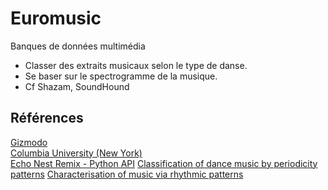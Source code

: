 # Euromusic
Banques de données multimédia

- Classer des extraits musicaux selon le type de danse.
- Se baser sur le spectrogramme de la musique.
- Cf Shazam, SoundHound


## Références

[Gizmodo](http://gizmodo.com/5647458/how-shazam-works-to-identify-nearly-every-song-you-throw-at-it)  
[Columbia University (New York)](http://www.ee.columbia.edu/~dpwe/papers/Wang03-shazam.pdf)  
[Echo Nest Remix - Python API](http://echonest.github.io/remix/)
[Classification of dance music by periodicity patterns](http://citeseerx.ist.psu.edu/viewdoc/download?doi=10.1.1.414.9917&rep=rep1&type=pdf)
[Characterisation of music via rhythmic patterns](http://mtg.upf.edu//ismir2004/review/CRFILES/paper165-b28308914f720be8d4c5f00bf2a5c9aa.pdf)
